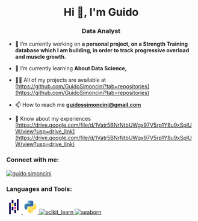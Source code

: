 <h1 align="center">Hi 👋, I'm Guido</h1>
<h3 align="center">Data Analyst</h3>

- 🔭 I’m currently working on **a personal project, on a Strength Training database which I am building, in order to track progressive overload and muscle growth.**

- 🌱 I’m currently learning **About Data Science,**

- 👨‍💻 All of my projects are available at [https://github.com/GuidoSimoncini?tab=repositories](https://github.com/GuidoSimoncini?tab=repositories)

- 📫 How to reach me **guidossimoncini@gmail.com**

- 📄 Know about my experiences [https://drive.google.com/file/d/1Vatr5BNrNtbUWgx97V5rp1Y8u9xSplUW/view?usp=drive_link](https://drive.google.com/file/d/1Vatr5BNrNtbUWgx97V5rp1Y8u9xSplUW/view?usp=drive_link)

<h3 align="left">Connect with me:</h3>
<p align="left">
<a href="https://linkedin.com/in/guido simoncini" target="blank"><img align="center" src="https://raw.githubusercontent.com/rahuldkjain/github-profile-readme-generator/master/src/images/icons/Social/linked-in-alt.svg" alt="guido simoncini" height="30" width="40" /></a>
</p>

<h3 align="left">Languages and Tools:</h3>
<p align="left"> <a href="https://pandas.pydata.org/" target="_blank" rel="noreferrer"> <img src="https://raw.githubusercontent.com/devicons/devicon/2ae2a900d2f041da66e950e4d48052658d850630/icons/pandas/pandas-original.svg" alt="pandas" width="40" height="40"/> </a> <a href="https://www.python.org" target="_blank" rel="noreferrer"> <img src="https://raw.githubusercontent.com/devicons/devicon/master/icons/python/python-original.svg" alt="python" width="40" height="40"/> </a> <a href="https://scikit-learn.org/" target="_blank" rel="noreferrer"> <img src="https://upload.wikimedia.org/wikipedia/commons/0/05/Scikit_learn_logo_small.svg" alt="scikit_learn" width="40" height="40"/> </a> <a href="https://seaborn.pydata.org/" target="_blank" rel="noreferrer"> <img src="https://seaborn.pydata.org/_images/logo-mark-lightbg.svg" alt="seaborn" width="40" height="40"/> </a> </p>
